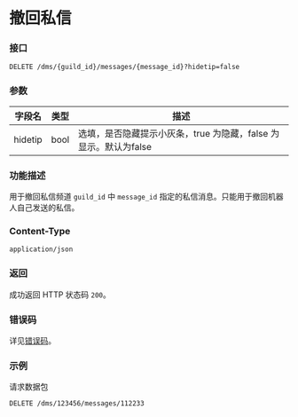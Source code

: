 # 撤回私信

### 接口

`DELETE /dms/{guild_id}/messages/{message_id}?hidetip=false`

### 参数

| 字段名  | 类型 | 描述                                                             |
| ------- | ---- | ---------------------------------------------------------------- |
| hidetip | bool | 选填，是否隐藏提示小灰条，true 为隐藏，false 为显示。默认为false |

### 功能描述

用于撤回私信频道 `guild_id` 中 `message_id` 指定的私信消息。只能用于撤回机器人自己发送的私信。

<PrivateDomain/>

### Content-Type

`application/json`

### 返回

成功返回 HTTP 状态码 `200`。

### 错误码

详见[错误码](../error/error.md)。

### 示例

请求数据包

```http
DELETE /dms/123456/messages/112233
```
